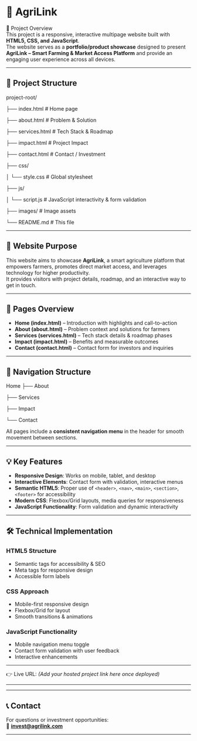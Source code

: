 #  🌱 AgriLink 

🌟 Project Overview  
This project is a responsive, interactive multipage website built with **HTML5, CSS, and JavaScript**.  
The website serves as a **portfolio/product showcase** designed to present **AgriLink – Smart Farming & Market Access Platform** and provide an engaging user experience across all devices.  

---

## 📁 Project Structure
project-root/

├── index.html # Home page

├── about.html # Problem & Solution

├── services.html # Tech Stack & Roadmap

├── impact.html # Project Impact

├── contact.html # Contact / Investment

├── css/

│ └── style.css # Global stylesheet

├── js/

│ └── script.js # JavaScript interactivity & form validation

├── images/ # Image assets

└── README.md # This file


---

## 🎯 Website Purpose
This website aims to showcase **AgriLink**, a smart agriculture platform that empowers farmers, promotes direct market access, and leverages technology for higher productivity.  
It provides visitors with project details, roadmap, and an interactive way to get in touch.  

---

## 📄 Pages Overview
- **Home (index.html)** – Introduction with highlights and call-to-action  
- **About (about.html)** – Problem context and solutions for farmers  
- **Services (services.html)** – Tech stack details & roadmap phases  
- **Impact (impact.html)** – Benefits and measurable outcomes  
- **Contact (contact.html)** – Contact form for investors and inquiries  

---

## 🧭 Navigation Structure
Home
├── About

├── Services

├── Impact

└── Contact

All pages include a **consistent navigation menu** in the header for smooth movement between sections.  

---

## 💡 Key Features
- **Responsive Design**: Works on mobile, tablet, and desktop  
- **Interactive Elements**: Contact form with validation, interactive menus  
- **Semantic HTML5**: Proper use of `<header>`, `<nav>`, `<main>`, `<section>`, `<footer>` for accessibility  
- **Modern CSS**: Flexbox/Grid layouts, media queries for responsiveness  
- **JavaScript Functionality**: Form validation and dynamic interactivity  

---

## 🛠️ Technical Implementation

### HTML5 Structure
- Semantic tags for accessibility & SEO  
- Meta tags for responsive design  
- Accessible form labels  

### CSS Approach
- Mobile-first responsive design  
- Flexbox/Grid for layout  
- Smooth transitions & animations  

### JavaScript Functionality
- Mobile navigation menu toggle  
- Contact form validation with user feedback  
- Interactive enhancements  

---
 

👉 Live URL: *(Add your hosted project link here once deployed)*  

---

 

---

## 📞 Contact
For questions or investment opportunities:  
📧 **invest@agrilink.com**  

---
